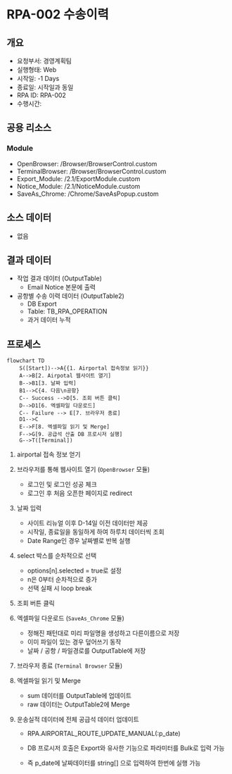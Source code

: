 # RPA-002 수송이력

## 개요

- 요청부서: 경영계획팀
- 실행형태: Web
- 시작일: -1 Days
- 종료일: 시작일과 동일
- RPA ID: RPA-002
- 수행시간: 

## 공용 리소스

### Module

- OpenBrowser: /Browser/BrowserControl.custom
- TerminalBrowser: /Browser/BrowserControl.custom
- Export_Module: /2.1/ExportModule.custom
- Notice_Module: /2.1/NoticeModule.custom
- SaveAs_Chrome: /Chrome/SaveAsPopup.custom

## 소스 데이터

- 없음

## 결과 데이터

- 작업 결과 데이터 (OutputTable)
  - Email Notice 본문에 출력
- 공항별 수송 이력 데이터 (OutputTable2)
  - DB Export
  - Table: TB_RPA_OPERATION
  - 과거 데이터 누적

## 프로세스

```mermaid
flowchart TD
	S([Start])-->A{{1. Airportal 접속정보 읽기}}
	A-->B[2. Airpotal 웹사이트 열기]
	B-->B1[3. 날짜 입력]
	B1-->C{4. 다음\n공항}
	C-- Success -->D[5. 조회 버튼 클릭]
    D-->D1[6. 엑셀파일 다운로드]
    C-- Failure --> E[7. 브라우저 종료]
	D1-->C
	E-->F[8. 엑셀파일 읽기 및 Merge]
	F-->G[9. 공급석 산출 DB 프로시저 실행]
	G-->T([Terminal])
```

1. airportal 접속 정보 얻기

2. 브라우저를 통해 웹사이트 열기 (`OpenBrowser` 모듈)

   - 로그인 및 로그인 성공 체크
   - 로그인 후 처음 오픈한 페이지로 redirect

3. 날짜 입력

   - 사이트 리뉴얼 이후 D-14일 이전 데이터만 제공
   - 시작일, 종료일을 동일하게 하여 하루치 데이터씩 조회
   - Date Range인 경우 날짜별로 반복 실행

4. select 박스를 순차적으로 선택

   - options[n].selected = true로 설정
   - n은 0부터 순차적으로 증가
   - 선택 실패 시 loop break

5. 조회 버튼 클릭

6. 엑셀파일 다운로드 (`SaveAs_Chrome` 모듈)

   - 정해진 패턴대로 미리 파일명을 생성하고 다른이름으로 저장
   - 이미 파일이 있는 경우 덮어쓰기 동작
   - 날짜 / 공항 / 파일경로를 OutputTable에 저장

7. 브라우저 종료 (`Terminal Browser` 모듈)

8. 엑셀파일 읽기 및 Merge

   - sum 데이터를 OutputTable에 업데이트
   - raw 데이터는 OutputTable2에 Merge

9. 운송실적 데이터에 전체 공급석 데이터 업데이트

   - RPA.AIRPORTAL_ROUTE_UPDATE_MANUAL(:p_date)

   - DB 프로시저 호출은 Export와 유사한 기능으로 파라미터를 Bulk로 입력 가능
   - 즉 p_date에 날짜데이터를 string[] 으로 입력하여 한번에 실행 가능